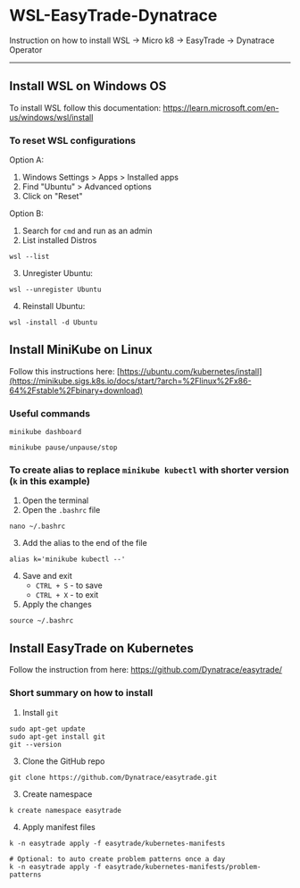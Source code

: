 # WSL-EasyTrade-Dynatrace
Instruction on how to install WSL -> Micro k8 -> EasyTrade -> Dynatrace Operator

----
## Install WSL on Windows OS

To install WSL follow this documentation: https://learn.microsoft.com/en-us/windows/wsl/install

### To reset WSL configurations

Option A:
1. Windows Settings > Apps > Installed apps
2. Find "Ubuntu" > Advanced options
3. Click on "Reset"

Option B:
1. Search for `cmd` and run as an admin
2. List installed Distros
  ```
  wsl --list
  ```
3. Unregister Ubuntu:
  ```
  wsl --unregister Ubuntu
  ```
4. Reinstall Ubuntu:
  ```
  wsl -install -d Ubuntu 
  ```

## Install MiniKube on Linux

Follow this instructions here: [https://ubuntu.com/kubernetes/install](https://minikube.sigs.k8s.io/docs/start/?arch=%2Flinux%2Fx86-64%2Fstable%2Fbinary+download)


### Useful commands
```
minikube dashboard

minikube pause/unpause/stop
```


### To create alias to replace `minikube kubectl` with shorter version (`k` in this example)
1. Open the terminal
2. Open the `.bashrc` file
  ```
  nano ~/.bashrc
  ```
3. Add the alias to the end of the file
  ```
  alias k='minikube kubectl --'
  ```
4. Save and exit
    - `CTRL + S` - to save
    - `CTRL + X` - to exit
5. Apply the changes
  ```
  source ~/.bashrc
  ```

## Install EasyTrade on Kubernetes

Follow the instruction from here: https://github.com/Dynatrace/easytrade/

### Short summary on how to install
1. Install `git`
  ```
  sudo apt-get update
  sudo apt-get install git
  git --version
  ```
3. Clone the GitHub repo
  ```
  git clone https://github.com/Dynatrace/easytrade.git
  ```
3. Create namespace
  ```
  k create namespace easytrade
  ```
4. Apply manifest files
  ```
  k -n easytrade apply -f easytrade/kubernetes-manifests

  # Optional: to auto create problem patterns once a day
  k -n easytrade apply -f easytrade/kubernetes-manifests/problem-patterns
  ```
